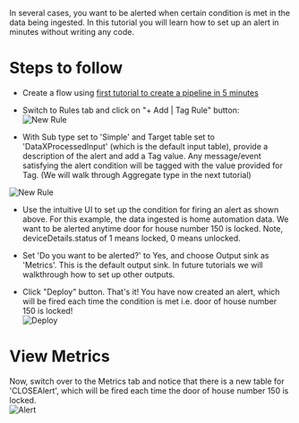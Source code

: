 In several cases, you want to be alerted when certain condition is met in the data being ingested. In this tutorial you will learn how to set up an alert in minutes without writing any code.  

# Steps to follow
* Create a flow using [first tutorial to create a pipeline in 5 minutes](Creating-your-first-pipeline-in-5-minutes!)

* Switch to Rules tab and click on "+ Add | Tag Rule" button: <br/>
 ![New Rule](https://github.com/Microsoft/data-accelerator/wiki/tutorials/images/newtagrule.PNG)<br/>

* With Sub type set to 'Simple' and Target table set to 'DataXProcessedInput' (which is the default input table), provide a description of the alert and add a Tag value. Any message/event satisfying the alert condition will be tagged with the value provided for Tag. (We will walk through Aggregate type in the next tutorial)<br/>

 ![New Rule](https://github.com/Microsoft/data-accelerator/wiki/tutorials/images/simplealert.PNG)<br/>

* Use the intuitive UI to set up the condition for firing an alert as shown above. For this example, the data ingested is home automation data. We want to be alerted anytime door for house number 150 is locked. Note, deviceDetails.status of 1 means locked, 0 means unlocked.  

* Set 'Do you want to be alerted?' to Yes, and choose Output sink as 'Metrics'. This is the default output sink. In future tutorials we will walkthrough how to set up other outputs. 

* Click "Deploy" button. That's it! You have now created an alert, which will be fired each time the condition is met i.e. door of house number 150 is locked! <br/>
 ![Deploy](https://github.com/Microsoft/data-accelerator/wiki/tutorials/images/Deploy.PNG)

# View Metrics
Now, switch over to the Metrics tab and notice that there is a new table for 'CLOSEAlert', which will be fired each time the door of house number 150 is locked.<br/>
 ![Alert](https://github.com/Microsoft/data-accelerator/wiki/tutorials/images/closealert.PNG)


